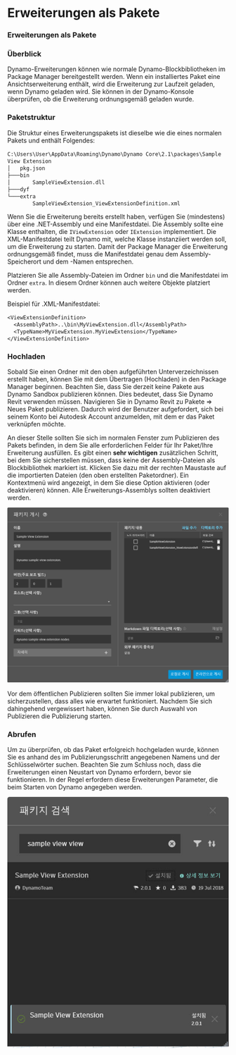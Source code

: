 # Erweiterungen als Pakete

### Erweiterungen als Pakete <a href="#extensions-as-packages" id="extensions-as-packages"></a>

### Überblick <a href="#overview" id="overview"></a>

Dynamo-Erweiterungen können wie normale Dynamo-Blockbibliotheken im Package Manager bereitgestellt werden. Wenn ein installiertes Paket eine Ansichtserweiterung enthält, wird die Erweiterung zur Laufzeit geladen, wenn Dynamo geladen wird. Sie können in der Dynamo-Konsole überprüfen, ob die Erweiterung ordnungsgemäß geladen wurde.

### Paketstruktur <a href="#package-structure" id="package-structure"></a>

Die Struktur eines Erweiterungspakets ist dieselbe wie die eines normalen Pakets und enthält Folgendes:

```
C:\Users\User\AppData\Roaming\Dynamo\Dynamo Core\2.1\packages\Sample View Extension
│   pkg.json
├───bin
│       SampleViewExtension.dll
├───dyf
└───extra
        SampleViewExtension_ViewExtensionDefinition.xml
```

Wenn Sie die Erweiterung bereits erstellt haben, verfügen Sie (mindestens) über eine .NET-Assembly und eine Manifestdatei. Die Assembly sollte eine Klasse enthalten, die `IViewExtension` oder `IExtension` implementiert. Die XML-Manifestdatei teilt Dynamo mit, welche Klasse instanziiert werden soll, um die Erweiterung zu starten. Damit der Package Manager die Erweiterung ordnungsgemäß findet, muss die Manifestdatei genau dem Assembly-Speicherort und dem -Namen entsprechen.

Platzieren Sie alle Assembly-Dateien im Ordner `bin` und die Manifestdatei im Ordner `extra`. In diesem Ordner können auch weitere Objekte platziert werden.

Beispiel für .XML-Manifestdatei:

```
<ViewExtensionDefinition>
  <AssemblyPath>..\bin\MyViewExtension.dll</AssemblyPath>
  <TypeName>MyViewExtension.MyViewExtension</TypeName>
</ViewExtensionDefinition>
```

### Hochladen <a href="#uploading" id="uploading"></a>

Sobald Sie einen Ordner mit den oben aufgeführten Unterverzeichnissen erstellt haben, können Sie mit dem Übertragen (Hochladen) in den Package Manager beginnen. Beachten Sie, dass Sie derzeit keine Pakete aus Dynamo Sandbox publizieren können. Dies bedeutet, dass Sie Dynamo Revit verwenden müssen. Navigieren Sie in Dynamo Revit zu Pakete => Neues Paket publizieren. Dadurch wird der Benutzer aufgefordert, sich bei seinem Konto bei Autodesk Account anzumelden, mit dem er das Paket verknüpfen möchte.

An dieser Stelle sollten Sie sich im normalen Fenster zum Publizieren des Pakets befinden, in dem Sie alle erforderlichen Felder für Ihr Paket/Ihre Erweiterung ausfüllen. Es gibt einen **sehr wichtigen** zusätzlichen Schritt, bei dem Sie sicherstellen müssen, dass keine der Assembly-Dateien als Blockbibliothek markiert ist. Klicken Sie dazu mit der rechten Maustaste auf die importierten Dateien (den oben erstellten Paketordner). Ein Kontextmenü wird angezeigt, in dem Sie diese Option aktivieren (oder deaktivieren) können. Alle Erweiterungs-Assemblys sollten deaktiviert werden.

![Publizieren eines Pakets](images/ViewExtension_Search.png)

Vor dem öffentlichen Publizieren sollten Sie immer lokal publizieren, um sicherzustellen, dass alles wie erwartet funktioniert. Nachdem Sie sich dahingehend vergewissert haben, können Sie durch Auswahl von Publizieren die Publizierung starten.

### Abrufen <a href="#pulling" id="pulling"></a>

Um zu überprüfen, ob das Paket erfolgreich hochgeladen wurde, können Sie es anhand des im Publizierungsschritt angegebenen Namens und der Schlüsselwörter suchen. Beachten Sie zum Schluss noch, dass die Erweiterungen einen Neustart von Dynamo erfordern, bevor sie funktionieren. In der Regel erfordern diese Erweiterungen Parameter, die beim Starten von Dynamo angegeben werden.

![Suchen nach Paketen](images/ViewExtension_Search.jpg)
